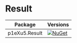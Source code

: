 # Result

| Package                     | Versions                                                                                                                                |
| --------------------------- | --------------------------------------------------------------------------------------------------------------------------------------- |
| p1eXu5.Result               | [![NuGet](https://img.shields.io/badge/nuget-0.1.2--alpha3-yellowgreen)](https://www.nuget.org/packages/p1eXu5.Result/0.1.2-alpha3)                                 |
